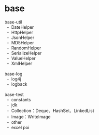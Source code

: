 # base<br/>
base-util<br/>
    &nbsp;&nbsp;- &nbsp;DateHelper<br/>
    &nbsp;&nbsp;- &nbsp;HttpHelper<br/>
    &nbsp;&nbsp;- &nbsp;JsonHelper<br/>
    &nbsp;&nbsp;- &nbsp;MD5Helper<br/>
    &nbsp;&nbsp;- &nbsp;RandomHelper<br/>
    &nbsp;&nbsp;- &nbsp;SerializeHelper<br/>
    &nbsp;&nbsp;- &nbsp;ValueHelper<br/>
    &nbsp;&nbsp;- &nbsp;XmlHelper<br/>
<br/>base-log<br/>
    &nbsp;&nbsp;- &nbsp;log4j<br/>
    &nbsp;&nbsp;- &nbsp;logback<br/>
<br/>base-test<br/>
    &nbsp;&nbsp;- &nbsp;constants<br/>
    &nbsp;&nbsp;- &nbsp;jdk<br/>
        &nbsp;&nbsp;- &nbsp;Collection：Deque、HashSet、LinkedList<br/>
        &nbsp;&nbsp;- &nbsp;Image：WriteImage<br/>
    &nbsp;&nbsp;- &nbsp;other<br/>
        &nbsp;&nbsp;- &nbsp;excel poi<br/>